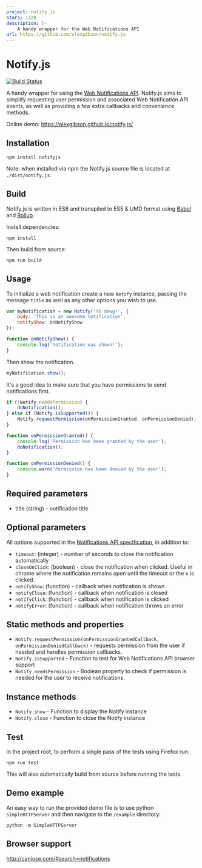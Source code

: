 ```yaml
---
project: notify.js
stars: 1328
description: |-
    A handy wrapper for the Web Notifications API
url: https://github.com/alexgibson/notify.js
---
```


Notify.js
=========

[![Build Status](https://travis-ci.org/alexgibson/notify.js.png?branch=master)](https://travis-ci.org/alexgibson/notify.js)

A handy wrapper for using the [Web Notifications API](http://www.w3.org/TR/notifications/).
Notify.js aims to simplify requesting user permission and associated Web
Notification API events, as well as providing a few extra callbacks and
convenience methods.

Online demo: https://alexgibson.github.io/notify.js/

Installation
------------

```
npm install notifyjs
```

Note: when installed via npm the Notify.js source file is located at `./dist/notify.js`.

Build
-----

Notify.js is written in ES6 and transpiled to ES5 & UMD format using [Babel](http://babeljs.io) and [Rollup](http://rollupjs.org).

Install dependencies:

```
npm install
```

Then build from source:

```
npm run build
```

Usage
-----

To initialize a web notification create a new `Notify` instance, passing the
message `title` as well as any other options you wish to use.


```javascript
var myNotification = new Notify('Yo dawg!', {
	body: 'This is an awesome notification',
	notifyShow: onNotifyShow
});

function onNotifyShow() {
	console.log('notification was shown!');
}
```

Then show the notification.

```javascript
myNotification.show();
```

It's a good idea to make sure that you have permissions to send notifications
first.

```javascript
if (!Notify.needsPermission) {
    doNotification();
} else if (Notify.isSupported()) {
    Notify.requestPermission(onPermissionGranted, onPermissionDenied);
}

function onPermissionGranted() {
	console.log('Permission has been granted by the user');
	doNotification();
}

function onPermissionDenied() {
	console.warn('Permission has been denied by the user');
}
```

Required parameters
-------------------

* title (string) - notification title

Optional parameters
-------------------

All options supported in the [Notifications API specification](https://notifications.spec.whatwg.org/#dictdef-notificationoptions),
in addition to:

* `timeout`: (integer) - number of seconds to close the notification automatically
* `closeOnClick`: (boolean) - close the notification when clicked. Useful in
chrome where the notification remains open until the timeout or the x is clicked.
* `notifyShow`: (function) - callback when notification is shown
* `notifyClose`: (function) - callback when notification is closed
* `notifyClick`: (function) - callback when notification is clicked
* `notifyError`: (function) - callback when notification throws an error

Static methods and properties
-----------------------------

* `Notify.requestPermission(onPermissionGrantedCallback, onPermissionDeniedCallback)` -
requests permission from the user if needed and handles permission callbacks.
* `Notify.isSupported` - Function to test for Web Notifications API browser
support
* `Notify.needsPermission` - Boolean property to check if permission is needed
for the user to receive notifications.

Instance methods
----------------
* `Notify.show` - Function to display the Notify instance
* `Notify.close` - Function to close the Notify instance

Test
----

In the project root, to perform a single pass of the tests using Firefox run:

```
npm run test
```

This will also automatically build from source before running the tests.

Demo example
------------

An easy way to run the provided demo file is to use python `SimpleHTTPServer`
and then navigate to the `/example` directory:

```
python -m SimpleHTTPServer
```

Browser support
---------------

http://caniuse.com/#search=notifications

